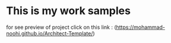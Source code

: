 # This is my work samples

for see preview of project click on this link :
(https://mohammad-noohi.github.io/Architect-Template/)
